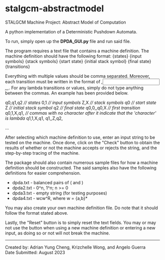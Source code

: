 # stalgcm-abstractmodel
STALGCM Machine Project: Abstract Model of Computation

A python implementation of a Deterministic Pushdown Automata.

To run, simply open up the **DPDA_GUI.py** file and run said file. 

The program requires a text file that contains a machine definition. The machine definition should have the following format:
{states}
{input symbols}
{stack symbols}
{start state}
{initial stack symbol}
{final state}
{transitions}

Everything with multiple values should be comma separated. Moreover, each transition must be written in the format of *<current state>,<input symbol>,<pop symbol>,<next state>,<push symbol>*. For any lambda transitions or values, simply do not type anything between the commas. An example has been provided below.

q0,q1,q2        *// states*
0,1             *// input symbols*
Z,X             *// stack symbols*
q0              *// start state*
Z               *// initial stack symbol*
q2              *// final state*
q0,0,,q0,X      *// first transition*
q0,1,X,q1,      *// commas with no character after it indicate that the 'character' is lambda*
q1,1,X,q1,
q1,,Z,q2,      

...

After selecting which machine definition to use, enter an input string to be tested on the machine. Once done, click on the "Check" button to obtain the results of whether or not the machine accepts or rejects the string, and the step-by-step tracing of the machine.

The package should also contain numerous sample files for how a machine definition should be constructed. The said samples also have the following definitions for easier comprehension.
- dpda.txt - balanced pairs of ( and )
- dpda2.txt - 0^n, 1^n; n >= 0
- dpda3.txt - empty string (for testing purposes)
- dpda4.txt - wcw^R, where w = {a,b}*

You may also create your own machine definition file. Do note that it should follow the format stated above.

Lastly, the "Reset" button is to simply reset the text fields. You may or may not use the button when using a new machine definition or entering a new input, as doing so or not will not break the machine.

---
Created by: Adrian Yung Cheng, Krizchelle Wong, and Angelo Guerra<br>
Date Submitted: August 2023
